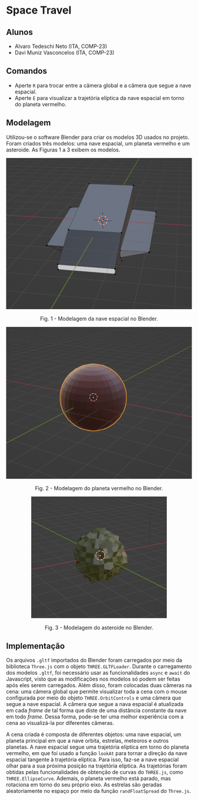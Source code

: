 # Space Travel

## Alunos

- Alvaro Tedeschi Neto (ITA, COMP-23)
- Davi Muniz Vasconcelos (ITA, COMP-23)

## Comandos

- Aperte `R` para trocar entre a câmera global e a câmera que segue a nave espacial.
- Aperte `E` para visualizar a trajetória elíptica da nave espacial em torno do planeta vermelho.

## Modelagem
Utilizou-se o software Blender para criar os modelos 3D usados no projeto. Foram criados três modelos: uma nave espacial, um planeta vermelho e um asteroide. As Figuras 1 a 3 exibem os modelos.

<p align="center">
    <img src="figures/spaceship.PNG" alt="">
</p>
<p align="center">Fig. 1 - Modelagem da nave espacial no Blender.

<p align="center">
    <img src="figures/planet.PNG" alt="">
</p>
<p align="center">Fig. 2 - Modelagem do planeta vermelho no Blender.

<p align="center">
    <img src="figures/asteroid.PNG" alt="">
</p>
<p align="center">Fig. 3 - Modelagem do asteroide no Blender.

## Implementação
Os arquivos `.gltf` importados do Blender foram carregados por meio da biblioteca `Three.js` com o objeto `THREE.GLTFLoader`. Durante o carregamento dos modelos `.gltf`, foi necessário usar as funcionalidades `async` e `await` do Javascript, visto que as modificações nos modelos só podem ser feitas após eles serem carregados. Além disso, foram colocadas duas câmeras na cena: uma câmera global que permite visualizar toda a cena com o mouse configurada por meio do objeto `THREE.OrbitControls` e uma câmera que segue a nave espacial. A câmera que segue a nava espacial é atualizada em cada *frame* de tal forma que diste de uma distância constante da nave em todo *frame*. Dessa forma, pode-se ter uma melhor experiência com a cena ao visualizá-la por diferentes câmeras.

A cena criada é composta de diferentes objetos: uma nave espacial, um planeta principal em que a nave orbita, estrelas, meteoros e outros planetas. A nave espacial segue uma trajetória elíptica em torno do planeta vermelho, em que foi usado a função `lookAt` para tornar a direção da nave espacial tangente à trajetória elíptica. Para isso, faz-se a nave espacial olhar para a sua próxima posição na trajetória elíptica. As trajetórias foram obtidas pelas funcionalidades de obtenção de curvas do `THREE.js`, como `THREE.EllipseCurve`. Ademais, o planeta vermelho está parado, mas rotaciona em torno do seu próprio eixo. As estrelas são geradas aleatoriamente no espaço por meio da função `randFloatSpread` do `Three.js`.